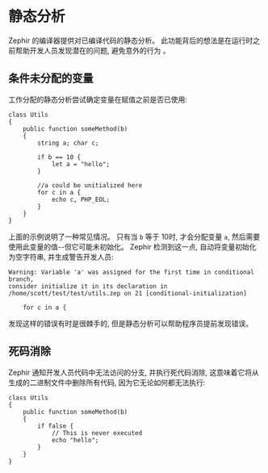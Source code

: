 # 静态分析

Zephir 的编译器提供对已编译代码的静态分析。 此功能背后的想法是在运行时之前帮助开发人员发现潜在的问题, 避免意外的行为 。

<a name='conditional-unassigned-variables'></a>

## 条件未分配的变量

工作分配的静态分析尝试确定变量在赋值之前是否已使用:

    class Utils
    {
        public function someMethod(b)
        {
            string a; char c;
    
            if b == 10 {
                let a = "hello";
            }
    
            //a could be unitialized here
            for c in a {
                echo c, PHP_EOL;
            }
        }
    }
    

上面的示例说明了一种常见情况。 只有当 `b` 等于 10时, 才会分配变量 `a`, 然后需要使用此变量的值--但它可能未初始化。 Zephir 检测到这一点, 自动将变量初始化为空字符串, 并生成警告开发人员:

    Warning: Variable 'a' was assigned for the first time in conditional branch,
    consider initialize it in its declaration in
    /home/scott/test/test/utils.zep on 21 [conditional-initialization]
    
        for c in a {
    

发现这样的错误有时是很棘手的, 但是静态分析可以帮助程序员提前发现错误。

<a name='dead-code-elimination'></a>

## 死码消除

Zephir 通知开发人员代码中无法访问的分支, 并执行死代码消除, 这意味着它将从生成的二进制文件中删除所有代码, 因为它无论如何都无法执行:

    class Utils
    {
        public function someMethod(b)
        {
            if false {
                // This is never executed
                echo "hello";
            }
        }
    }